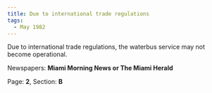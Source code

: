 ```yaml
---  
title: Due to international trade regulations  
tags:  
  - May 1982  
---  
```

  
Due to international trade regulations, the waterbus service may not become operational.  
  
Newspapers: **Miami Morning News or The Miami Herald**  
  
Page: **2**, Section: **B** 
